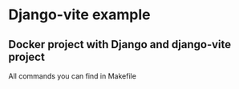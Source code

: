 # Django-vite example
## Docker project with Django and django-vite project

All commands you can find in Makefile
